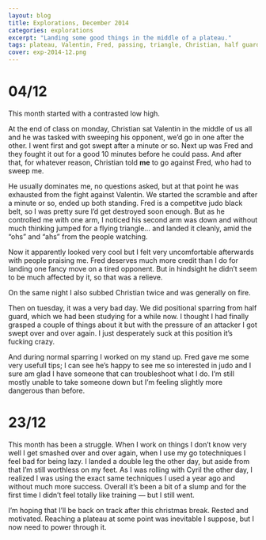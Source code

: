 ```yaml
---
layout: blog
title: Explorations, December 2014
categories: explorations
excerpt: "Landing some good things in the middle of a plateau."
tags: plateau, Valentin, Fred, passing, triangle, Christian, half guard
cover: exp-2014-12.png
---
```

# 04/12

This month started with a contrasted low high.

At the end of class on monday, Christian sat Valentin in the middle of us all and he was tasked with sweeping his opponent, we’d go in one after the other. I went first and got swept after a minute or so. Next up was Fred and they fought it out for a good 10 minutes before he could pass. And after that, for whatever reason, Christian told **me** to go against Fred, who had to sweep me.

He usually dominates me, no questions asked, but at that point he was exhausted from the fight against Valentin. We started the scramble and after a minute or so, ended up both standing. Fred is a competitve judo black belt, so I was pretty sure I’d get destroyed soon enough. But as he controlled me with one arm, I noticed his second arm was down and without much thinking jumped for a flying triangle… and landed it cleanly, amid the “ohs” and “ahs” from the people watching.

Now it apparently looked very cool but I felt very uncomfortable afterwards with people praising me. Fred deserves much more credit than I do for landing one fancy move on a tired opponent. But in hindsight he didn’t seem to be much affected by it, so that was a relieve.

On the same night I also subbed Christian twice and was generally on fire.

Then on tuesday, it was a very bad day. We did positional sparring from half guard, which we had been studying for a while now. I thought I had finally grasped a couple of things about it but with the pressure of an attacker I got swept over and over again. I just desperately suck at this position it’s fucking crazy.

And during normal sparring I worked on my stand up. Fred gave me some very usefull tips; I can see he’s happy to see me so interested in judo and I sure am glad I have someone that can troubleshoot what I do. I’m still mostly unable to take someone down but I’m feeling slightly more dangerous than before.

# 23/12

This month has been a struggle. When I work on things I don’t know very well I get smashed over and over again, when I use my go totechniques I feel bad for being lazy. I landed a double leg the other day, but aside from that I’m still worthless on my feet. As I was rolling with Cyril the other day, I realized I was using the exact same techniques I used a year ago and without much more success. Overall it’s been a bit of a slump and for the first time I didn’t feel totally like training — but I still went.

I’m hoping that I’ll be back on track after this christmas break. Rested and motivated. Reaching a plateau at some point was inevitable I suppose, but I now need to power through it.